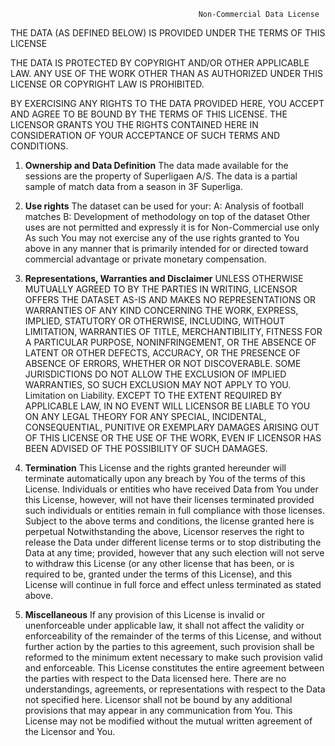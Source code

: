                                               Non-Commercial Data License

THE DATA (AS DEFINED BELOW) IS PROVIDED UNDER THE TERMS OF THIS LICENSE 

THE DATA IS PROTECTED BY COPYRIGHT AND/OR OTHER APPLICABLE LAW. ANY USE OF THE WORK OTHER THAN AS AUTHORIZED UNDER THIS LICENSE OR COPYRIGHT LAW IS PROHIBITED.

BY EXERCISING ANY RIGHTS TO THE DATA PROVIDED HERE, YOU ACCEPT AND AGREE TO BE BOUND BY THE TERMS OF THIS LICENSE. THE LICENSOR GRANTS YOU THE RIGHTS CONTAINED HERE IN CONSIDERATION OF YOUR ACCEPTANCE OF SUCH TERMS AND CONDITIONS.

1.	**Ownership and Data Definition**
The data made available for the sessions are the property of Superligaen A/S.
The data is a partial sample of match data from a season in 3F Superliga.

2.	**Use rights**
The dataset can be used for your:
A: Analysis of football matches
B: Development of methodology on top of the dataset
Other uses are not permitted and expressly it is for Non-Commercial use only
As such You may not exercise any of the use rights granted to You above in any manner that is primarily intended for or directed toward commercial advantage or private monetary compensation.

3.	**Representations, Warranties and Disclaimer** 
UNLESS OTHERWISE MUTUALLY AGREED TO BY THE PARTIES IN WRITING, LICENSOR OFFERS THE DATASET AS-IS AND MAKES NO REPRESENTATIONS OR WARRANTIES OF ANY KIND CONCERNING THE WORK, EXPRESS, IMPLIED, STATUTORY OR OTHERWISE, INCLUDING, WITHOUT LIMITATION, WARRANTIES OF TITLE, MERCHANTIBILITY, FITNESS FOR A PARTICULAR PURPOSE, NONINFRINGEMENT, OR THE ABSENCE OF LATENT OR OTHER DEFECTS, ACCURACY, OR THE PRESENCE OF ABSENCE OF ERRORS, WHETHER OR NOT DISCOVERABLE. SOME JURISDICTIONS DO NOT ALLOW THE EXCLUSION OF IMPLIED WARRANTIES, SO SUCH EXCLUSION MAY NOT APPLY TO YOU. 
Limitation on Liability. EXCEPT TO THE EXTENT REQUIRED BY APPLICABLE LAW, IN NO EVENT WILL LICENSOR BE LIABLE TO YOU ON ANY LEGAL THEORY FOR ANY SPECIAL, INCIDENTAL, CONSEQUENTIAL, PUNITIVE OR EXEMPLARY DAMAGES ARISING OUT OF THIS LICENSE OR THE USE OF THE WORK, EVEN IF LICENSOR HAS BEEN ADVISED OF THE POSSIBILITY OF SUCH DAMAGES.

4.	**Termination**
This License and the rights granted hereunder will terminate automatically upon any breach by You of the terms of this License. Individuals or entities who have received Data from You under this License, however, will not have their licenses terminated provided such individuals or entities remain in full compliance with those licenses. 
Subject to the above terms and conditions, the license granted here is perpetual Notwithstanding the above, Licensor reserves the right to release the Data under different license terms or to stop distributing the Data at any time; provided, however that any such election will not serve to withdraw this License (or any other license that has been, or is required to be, granted under the terms of this License), and this License will continue in full force and effect unless terminated as stated above.

5.	**Miscellaneous**
If any provision of this License is invalid or unenforceable under applicable law, it shall not affect the validity or enforceability of the remainder of the terms of this License, and without further action by the parties to this agreement, such provision shall be reformed to the minimum extent necessary to make such provision valid and enforceable.
This License constitutes the entire agreement between the parties with respect to the Data licensed here. There are no understandings, agreements, or representations with respect to the Data not specified here. Licensor shall not be bound by any additional provisions that may appear in any communication from You. This License may not be modified without the mutual written agreement of the Licensor and You.

